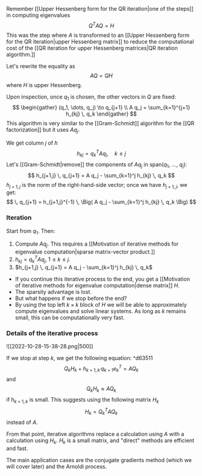 Remember [[Upper Hessenberg form for the QR iteration|one of the steps]] in computing eigenvalues
$$
Q^T A Q = H
$$
This was the step where $A$ is transformed to an [[Upper Hessenberg form for the QR iteration|upper Hessenberg matrix]] to reduce the computational cost of the [[QR iteration for upper Hessenberg matrices|QR iteration algorithm.]]

Let's rewrite the equality as
$$
AQ = QH
$$
where $H$ is upper Hessenberg.

Upon inspection, once $q_1$ is chosen, the other vectors in $Q$ are fixed:
$$
\begin{gather}
(q_1, \dots, q_j) \to q_{j+1} \\
A q_j = \sum_{k=1}^{j+1} h_{kj} \, q_k
\end{gather}
$$
This algorithm is very similar to the [[Gram-Schmidt]] algorithm for the [[QR factorization]] but it uses $Aq_j$.

We get column $j$ of $h$
$$
h_{kj} = q_k^T A q_j, \quad k \le j
$$
Let's [[Gram-Schmidt|remove]] the components of $A q_j$ in span($q_1$, ..., $q_j$):
$$
h_{j+1,j} \, q_{j+1} = A q_j - \sum_{k=1}^j h_{kj} \, q_k
$$
$h_{j+1,j}$ is the norm of the right-hand-side vector; once we have $h_{j+1,j}$, we get:
$$
 \, q_{j+1} = h_{j+1,j}^{-1} \, \Big( A q_j - \sum_{k=1}^j h_{kj} \, q_k \Big)
$$

### Iteration

Start from $q_1$. Then:

1. Compute $A q_j$. This requires a [[Motivation of iterative methods for eigenvalue computation|sparse matrix-vector product.]]
2. $h_{kj} = q_k^T A q_j$, $1 \le k \le j$.
3. $h_{j+1,j} \, q_{j+1} = A q_j - \sum_{k=1}^j h_{kj} \, q_k$

- If you continue this iterative process to the end, you get a [[Motivation of iterative methods for eigenvalue computation|dense matrix]] $H$.
- The sparsity advantage is lost.
- But what happens if we stop before the end?
- By using the top left $k \times k$ block of $H$ we will be able to approximately compute eigenvalues and solve linear systems. As long as $k$ remains small, this can be computationally very fast.

### Details of the iterative process

![[2022-10-28-15-38-28.png|500]]

If we stop at step $k$, we get the following equation: ^d63511
$$
Q_k H_k + h_{k+1,k} \, q_{k+1} e_k^T = A Q_k
$$
and
$$
Q_k H_k \approx A Q_k
$$
if $h_{k+1,k}$ is small. This suggests using the following matrix $H_k$
$$
H_k = Q_k^T A Q_k
$$
instead of $A$. 

From that point, iterative algorithms replace a calculation using $A$ with a calculation using $H_k$. $H_k$ is a small matrix, and "direct" methods are efficient and fast.

The main application cases are the conjugate gradients method (which we will cover later) and the Arnoldi process.
